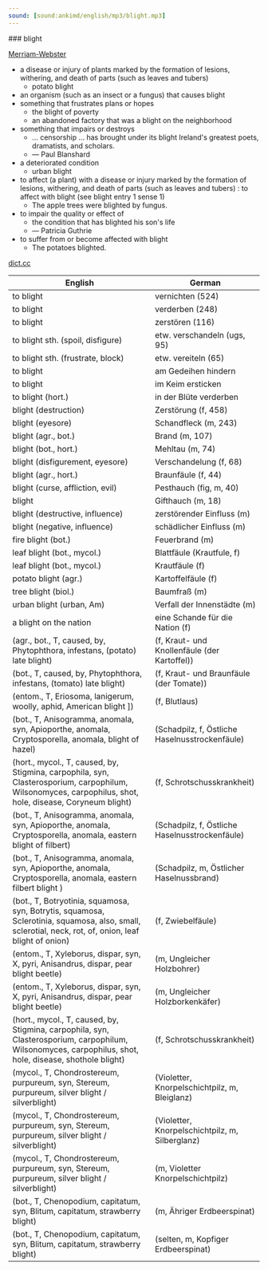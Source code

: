 ```yaml
---
sound: [sound:ankimd/english/mp3/blight.mp3]
---
```


\### blight

[Merriam-Webster](https://www.merriam-webster.com/dictionary/blight)

- a disease or injury of plants marked by the formation of lesions, withering, and death of parts (such as leaves and tubers)
    - potato blight
- an organism (such as an insect or a fungus) that causes blight
- something that frustrates plans or hopes
    - the blight of poverty
    - an abandoned factory that was a blight on the neighborhood
- something that impairs or destroys
    - … censorship … has brought under its blight Ireland's greatest poets, dramatists, and scholars.
    - — Paul Blanshard
- a deteriorated condition
    - urban blight
- to affect (a plant) with a disease or injury marked by the formation of lesions, withering, and death of parts (such as leaves and tubers) : to affect with blight (see blight entry 1 sense 1)
    - The apple trees were blighted by fungus.
- to impair the quality or effect of
    - the condition that has blighted his son's life
    - — Patricia Guthrie
- to suffer from or become affected with blight
    - The potatoes blighted.

[dict.cc](https://www.dict.cc/blight)

| English        | German       |
| -------------- | ------------ |
| to blight | vernichten (524) |
| to blight | verderben (248) |
| to blight | zerstören (116) |
| to blight sth. (spoil, disfigure) | etw. verschandeln (ugs, 95) |
| to blight sth. (frustrate, block) | etw. vereiteln (65) |
| to blight | am Gedeihen hindern |
| to blight | im Keim ersticken |
| to blight (hort.) | in der Blüte verderben |
| blight (destruction) | Zerstörung (f, 458) |
| blight (eyesore) | Schandfleck (m, 243) |
| blight (agr., bot.) | Brand (m, 107) |
| blight (bot., hort.) | Mehltau (m, 74) |
| blight (disfigurement, eyesore) | Verschandelung (f, 68) |
| blight (agr., hort.) | Braunfäule (f, 44) |
| blight (curse, affliction, evil) | Pesthauch (fig, m, 40) |
| blight | Gifthauch (m, 18) |
| blight (destructive, influence) | zerstörender Einfluss (m) |
| blight (negative, influence) | schädlicher Einfluss (m) |
| fire blight (bot.) | Feuerbrand (m) |
| leaf blight (bot., mycol.) | Blattfäule (Krautfule, f) |
| leaf blight (bot., mycol.) | Krautfäule (f) |
| potato blight (agr.) | Kartoffelfäule (f) |
| tree blight (biol.) | Baumfraß (m) |
| urban blight (urban, Am) | Verfall der Innenstädte (m) |
| a blight on the nation | eine Schande für die Nation (f) |
|  (agr., bot., T, caused, by, Phytophthora, infestans, (potato) late blight) |  (f, Kraut- und Knollenfäule (der Kartoffel)) |
|  (bot., T, caused, by, Phytophthora, infestans, (tomato) late blight) |  (f, Kraut- und Braunfäule (der Tomate)) |
|  (entom., T, Eriosoma, lanigerum, woolly, aphid, American blight ]) |  (f, Blutlaus) |
|  (bot., T, Anisogramma, anomala, syn, Apioporthe, anomala, Cryptosporella, anomala, blight of hazel) |  (Schadpilz, f, Östliche Haselnusstrockenfäule) |
|  (hort., mycol., T, caused, by, Stigmina, carpophila, syn, Clasterosporium, carpophilum, Wilsonomyces, carpophilus, shot, hole, disease, Coryneum blight) |  (f, Schrotschusskrankheit) |
|  (bot., T, Anisogramma, anomala, syn, Apioporthe, anomala, Cryptosporella, anomala, eastern blight of filbert) |  (Schadpilz, f, Östliche Haselnusstrockenfäule) |
|  (bot., T, Anisogramma, anomala, syn, Apioporthe, anomala, Cryptosporella, anomala, eastern filbert blight <EFB>) |  (Schadpilz, m, Östlicher Haselnussbrand) |
|  (bot., T, Botryotinia, squamosa, syn, Botrytis, squamosa, Sclerotinia, squamosa, also, small, sclerotial, neck, rot, of, onion, leaf blight of onion) |  (f, Zwiebelfäule) |
|  (entom., T, Xyleborus, dispar, syn, X, pyri, Anisandrus, dispar, pear blight beetle) |  (m, Ungleicher Holzbohrer) |
|  (entom., T, Xyleborus, dispar, syn, X, pyri, Anisandrus, dispar, pear blight beetle) |  (m, Ungleicher Holzborkenkäfer) |
|  (hort., mycol., T, caused, by, Stigmina, carpophila, syn, Clasterosporium, carpophilum, Wilsonomyces, carpophilus, shot, hole, disease, shothole blight) |  (f, Schrotschusskrankheit) |
|  (mycol., T, Chondrostereum, purpureum, syn, Stereum, purpureum, silver blight / silverblight) |  (Violetter, Knorpelschichtpilz, m, Bleiglanz) |
|  (mycol., T, Chondrostereum, purpureum, syn, Stereum, purpureum, silver blight / silverblight) |  (Violetter, Knorpelschichtpilz, m, Silberglanz) |
|  (mycol., T, Chondrostereum, purpureum, syn, Stereum, purpureum, silver blight / silverblight) |  (m, Violetter Knorpelschichtpilz) |
|  (bot., T, Chenopodium, capitatum, syn, Blitum, capitatum, strawberry blight) |  (m, Ähriger Erdbeerspinat) |
|  (bot., T, Chenopodium, capitatum, syn, Blitum, capitatum, strawberry blight) |  (selten, m, Kopfiger Erdbeerspinat) |
